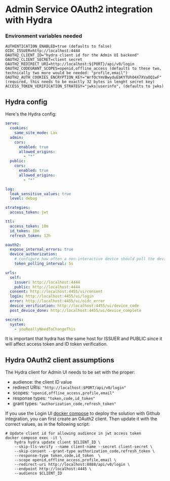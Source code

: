 # Admin Service OAuth2 integration with Hydra

### Environment variables needed

```shell
AUTHENTICATION_ENABLED=true (defaults to false)
OIDC_ISSUER=http://localhost:4444
OAUTH2_CLIENT_ID="hydra client id for the Admin UI backend"
OAUTH2_CLIENT_SECRET=client secret
OAUTH2_REDIRECT_URI=http://localhost:${PORT}/api/v0/login
OAUTH2_CODEGRANT_SCOPES=openid,offline_access (defaults to these two, technically two more would be needed: "profile,email")
OAUTH2_AUTH_COOKIES_ENCRYPTION_KEY="WrfOcYmVBwyduEbKYTUhO4X7XVaOQ1wF" (required, this needs to be exactly 32 bytes in lenght secret key)
ACCESS_TOKEN_VERIFICATION_STRATEGY="jwks|userinfo", (defaults to jwks)
```

## Hydra config

Here's the Hydra config:

```yaml
serve:
  cookies:
    same_site_mode: Lax
  admin:
    cors:
      enabled: true
      allowed_origins:
        - "*"
  public:
    cors:
      enabled: true
      allowed_origins:
        - "*"

log:
  leak_sensitive_values: true
  level: debug

strategies:
  access_token: jwt

ttl:
  access_token: 10m
  id_token: 10m
  refresh_token: 12h

oauth2:
  expose_internal_errors: true
  device_authorization:
    # configure how often a non-interactive device should poll the device token endpoint, default 5s
    token_polling_interval: 5s

urls:
  self:
    issuer: http://localhost:4444
    public: http://localhost:4444
  consent: http://localhost:4455/ui/consent
  login: http://localhost:4455/ui/login
  error: http://localhost:4455/ui/oidc_error
  device_verification: http://localhost:4455/ui/device_code
  post_device_done: http://localhost:4455/ui/device_complete

secrets:
  system:
    - youReallyNeedToChangeThis

```

It is important that hydra has the same host for ISSUER and PUBLIC since
it will affect access token and ID token verification.

## Hydra OAuth2 client assumptions

The Hydra client for Admin UI needs to be set with the proper:

- audience: the client ID value
- redirect URIs: `"http://localhost:$PORT/api/v0/login"`
- scopes: `"openid,offline_access,profile,email"`
- response types: `"token,code,id_token"`
- grant types: `"authorization_code,refresh_token"`

If you use the Login UI [docker compose](https://github.com/canonical/identity-platform-login-ui/blob/main/docker-compose.yml) to deploy the solution with Github integration, you can first create an OAuth2
client.
Then update it with the correct values, as in the following script:

```shell
# Update client id for allowing audience in jwt access token
docker compose exec -it \
    hydra hydra update client $CLIENT_ID \
    --skip-tls-verify --name client-name --secret client-secret \
    --skip-consent --grant-type authorization_code,refresh_token \
    --response-type token,code,id_token  \
    --scope openid,offline_access,profile,email \
    --redirect-uri http://localhost:8888/api/v0/login \
    --endpoint http://localhost:4445 \
    --audience $CLIENT_ID
```
